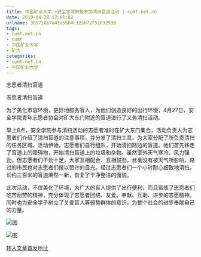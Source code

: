 ```yaml
---
title: 中国矿业大学->安全学院积极参加清扫盲道活动 | cumt.net.cn
date: 2019-04-28 17:01:02
urlname: 3b5728b7a41d55b4c125b72f51032938
tags: 
- cumt.net.cn
- cumt
- 中国矿业大学
- 矿大
categories:
- cumt.net.cn
- 中国矿业大学
---
```


志愿者清扫盲道

志愿者清扫盲道

为了美化市容环境，更好地服务盲人，为他们创造良好的出行环境，4月27日，安全学院青年志愿者协会对矿大东门附近的盲道进行了义务清扫活动。

早上8点，安全学院参与清扫活动的志愿者准时在矿大东门集合，活动负责人为志愿者们介绍了清扫盲道的注意事项，并分发了清扫工具，为大家分配了所负责清扫的任务区域。活动伊始，志愿者们自行组队，开始清扫路边的盲道。他们首先移走了盲道上的障碍物，开始清扫盲道上的垃圾和杂物。虽然室外天气寒冷，风力强劲，但志愿者们干劲十足，大家互相配合、互相鼓劲，丝毫没有被天气所影响，路过的市民也对志愿者们报以赞许的目光。经过志愿者们一个小时耐心细致地清扫，长约三百米的盲道焕然一新，恢复了干净整洁的面貌。

此次活动，不仅美化了环境，为广大的盲人提供了出行便利，而且锻炼了志愿者们吃苦耐劳的精神，充分体现了志愿者团结、友爱、奉献、互助、进步的志愿精神。同时也为安全学子树立了关爱盲人等弱势群体的意识，为整个社会的进步奉献自己的力量。

![图](http://xwzx.cumt.edu.cn/_upload/article/images/2d/ac/bf7371734335af78cbd397db9106/d497f310-aa70-47e5-960e-f7c69bb3bd81.jpg)

![图](http://xwzx.cumt.edu.cn/_upload/article/images/2d/ac/bf7371734335af78cbd397db9106/2114997b-fb95-4509-b097-c4595292d98d.jpg)

[转入文章首发地址](http://xwzx.cumt.edu.cn/f8/26/c523a522278/page.htm)